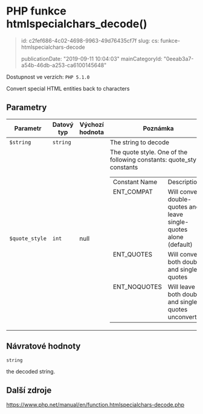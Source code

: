 PHP funkce htmlspecialchars_decode()
====================================

> id: c2fef686-4c02-4698-9963-49d76435cf7f
> slug:
> 	cs: funkce-htmlspecialchars-decode
>
> publicationDate: "2019-09-11 10:04:03"
> mainCategoryId: "0eeab3a7-a54b-46db-a253-ca6100145648"

Dostupnost ve verzích: `PHP 5.1.0`

Convert special HTML entities back to characters


Parametry
--------------

| Parametr | Datový typ | Výchozí hodnota | Poznámka |
|-----|-----|-----|-----|
| `$string` | `string` |  | The string to decode |
| `$quote_style` | `int` | null | The quote style. One of the following constants: <table> quote_style constants <tr valign="top"> <td>Constant Name</td> <td>Description</td> </tr> <tr valign="top"> <td>ENT_COMPAT</td> <td>Will convert double-quotes and leave single-quotes alone (default)</td> </tr> <tr valign="top"> <td>ENT_QUOTES</td> <td>Will convert both double and single quotes</td> </tr> <tr valign="top"> <td>ENT_NOQUOTES</td> <td>Will leave both double and single quotes unconverted</td> </tr> </table> |


Návratové hodnoty
----------------

`string`

the decoded string.

Další zdroje
------------

https://www.php.net/manual/en/function.htmlspecialchars-decode.php
